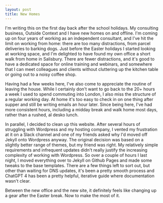 ```yaml
---
layout: post
title: New Homes
---
```


I'm writing this on the first day back after the school holidays. My consulting business, Outside Context and I have new homes on and offline. I'm coming up on four years of working as an independent consultant, and I've hit the limit on working from home: there are too many distractions, from parcel deliveries to barking dogs. Just before the Easter holidays I started looking at working space, and I'm delighted to have found my own office a short walk from home in Salisbury. There are fewer distractions, and it's good to have a dedicated space for online training and webinars, and somewhere that I can meet colleagues and clients without cluttering up the kitchen table or going out to a noisy coffee shop. 

Having had a few weeks here, I've also come to appreciate the routine of leaving the house. While I certainly don't want to go back to the 20+ hours a week I used to spend commuting into London, I also miss the structure of a regular working day. At home it's too easy to check in on one thing after supper and still be writing emails an hour later. Since being here, I've had more consistent hours, including a midday break and walk home most days, rather than a rushed, al desko lunch. 

In parallel, I decided to clean up this website. After several hours of struggling with Wordpress and my hosting company, I vented my frustration at it on a Slack channel and one of my friends asked why I'd moved off Jekyll onto Wordpress anyway. The original decision was based on a slightly better range of themes, but my friend was right. My relatively simple requirements and infrequent updates didn't really justify the increasing complexity of working with Wordpress. So over a couple of hours I last night, I moved everything over to Jekyll on Github Pages and made some tweaks to the base templates. There are a few things left to sort out, but other than waiting for DNS updates, it's been a pretty smooth process and ChatGPT 4 has been a pretty helpful, iterative guide where documentation wasn't clear.  

Between the new office and the new site, it definitely feels like changing up a gear after the Easter break. Now to make the most of it.  
